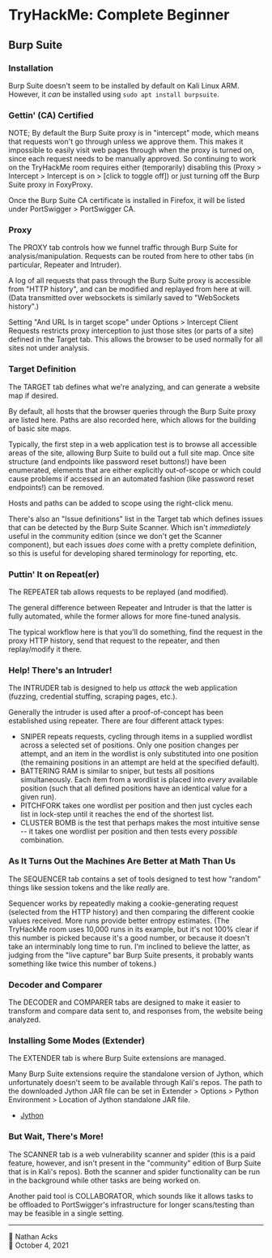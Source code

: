 # TryHackMe: Complete Beginner

## Burp Suite

### Installation

Burp Suite doesn't seem to be installed by default on Kali Linux ARM. However, it *can* be installed using `sudo apt install burpsuite`.

### Gettin' (CA) Certified

NOTE; By default the Burp Suite proxy is in "intercept" mode, which means that requests won't go through unless we approve them. This makes it impossible to easily visit web pages through when the proxy is turned on, since each request needs to be manually approved. So continuing to work on the TryHackMe room requires either (temporarily) disabling this (Proxy > Intercept > Intercept is on > [click to toggle off]) or just turning off the Burp Suite proxy in FoxyProxy.

Once the Burp Suite CA certificate is installed in Firefox, it will be listed under PortSwigger > PortSwigger CA.

### Proxy

The PROXY tab controls how we funnel traffic through Burp Suite for analysis/manipulation. Requests can be routed from here to other tabs (in particular, Repeater and Intruder).

A log of all requests that pass through the Burp Suite proxy is accessible from "HTTP history", and can be modified and replayed from here at will. (Data transmitted over websockets is similarly saved to "WebSockets history".)

Setting "And URL Is in target scope" under Options > Intercept Client Requests restricts proxy interception to just those sites (or parts of a site) defined in the Target tab. This allows the browser to be used normally for all sites not under analysis.

### Target Definition

The TARGET tab defines what we're analyzing, and can generate a website map if desired.

By default, all hosts that the browser queries through the Burp Suite proxy are listed here. Paths are also recorded here, which allows for the building of basic site maps.

Typically, the first step in a web application test is to browse all accessible areas of the site, allowing Burp Suite to build out a full site map. Once site structure (and endpoints like password reset buttons!) have been enumerated, elements that are either explicitly out-of-scope or which could cause problems if accessed in an automated fashion (like password reset endpoints!) can be removed.

Hosts and paths can be added to scope using the right-click menu.

There's also an "Issue definitions" list in the Target tab which defines issues that can be detected by the Burp Suite Scanner. Which isn't *immediately* useful in the community edition (since we don't get the Scanner component), but each issues *does* come with a pretty complete definition, so this is useful for developing shared terminology for reporting, etc.

### Puttin' It on Repeat(er)

The REPEATER tab allows requests to be replayed (and modified).

The general difference between Repeater and Intruder is that the latter is fully automated, while the former allows for more fine-tuned analysis.

The typical workflow here is that you'll do something, find the request in the proxy HTTP history, send that request to the repeater, and then replay/modify it there.

### Help! There's an Intruder!

The INTRUDER tab is designed to help us *attack* the web application (fuzzing, credential stuffing, scraping pages, etc.).

Generally the intruder is used after a proof-of-concept has been established using repeater. There are four different attack types:

* SNIPER repeats requests, cycling through items in a supplied wordlist across a selected set of positions. Only one position changes per attempt, and an item in the wordlist is only substituted into one position (the remaining positions in an attempt are held at the specified default).
* BATTERING RAM is similar to sniper, but tests all positions simultaneously. Each item from a wordlist is placed into *every* available position (such that all defined positions have an identical value for a given run).
* PITCHFORK takes one wordlist per position and then just cycles each list in lock-step until it reaches the end of the shortest list.
* CLUSTER BOMB is the test that perhaps makes the most intuitive sense -- it takes one wordlist per position and then tests every *possible* combination.

### As It Turns Out the Machines Are Better at Math Than Us

The SEQUENCER tab contains a set of tools designed to test how "random" things like session tokens and the like *really* are.

Sequencer works by repeatedly making a cookie-generating request (selected from the HTTP history) and then comparing the different cookie values received. More runs provide better entropy estimates. (The TryHackMe room uses 10,000 runs in its example, but it's not 100% clear if this number is picked because it's a good number, or because it doesn't take an interminably long time to run. I'm inclined to believe the latter, as judging from the "live capture" bar Burp Suite presents, it probably wants something like twice this number of tokens.)

### Decoder and Comparer

The DECODER and COMPARER tabs are designed to make it easier to transform and compare data sent to, and responses from, the website being analyzed.

### Installing Some Modes (Extender)

The EXTENDER tab is where Burp Suite extensions are managed.

Many Burp Suite extensions require the standalone version of Jython, which unfortunately doesn't seem to be available through Kali's repos. The path to the downloaded Jython JAR file can be set in Extender > Options > Python Environment > Location of Jython standalone JAR file.

* [Jython](https://www.jython.org)

### But Wait, There's More!

The SCANNER tab is a web vulnerability scanner and spider (this is a paid feature, however, and isn't present in the "community" edition of Burp Suite that is in Kali's repos). Both the scanner and spider functionality can be run in the background while other tasks are being worked on.

Another paid tool is COLLABORATOR, which sounds like it allows tasks to be offloaded to PortSwigger's infrastructure for longer scans/testing than may be feasible in a single setting.

- - - -

<span aria-hidden="true">👤</span> Nathan Acks  
<span aria-hidden="true">📅</span> October 4, 2021
